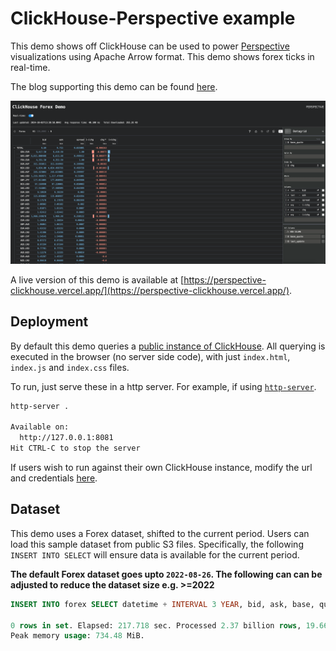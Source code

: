 # ClickHouse-Perspective example

This demo shows off ClickHouse can be used to power [Perspective](https://perspective.finos.org/) visualizations using Apache Arrow format. This demo shows forex ticks in real-time.

The blog supporting this demo can be found [here]().

![image_ui](./image.png)

A live version of this demo is available at [https://perspective-clickhouse.vercel.app/](https://perspective-clickhouse.vercel.app/).

## Deployment

By default this demo queries a [public instance of ClickHouse](./perspective-forex/blob/main/index.js#L6-L7). All querying is executed in the browser (no server side code), with just  `index.html`,  `index.js` and `index.css` files.

To run, just serve these in a http server. For example, if using [`http-server`](https://www.npmjs.com/package/http-server).

```bash
http-server .

Available on:
  http://127.0.0.1:8081
Hit CTRL-C to stop the server
```

If users wish to run against their own ClickHouse instance, modify the url and credentials [here](./perspective-forex/blob/main/index.js#L6-L7).

## Dataset

This demo uses a Forex dataset, shifted to the current period. Users can load this sample dataset from public S3 files. Specifically, the following `INSERT INTO SELECT` will ensure data is available for the current period.

**The default Forex dataset goes upto `2022-08-26`. The following can can be adjusted to reduce the dataset size e.g. >=2022**

```sql
INSERT INTO forex SELECT datetime + INTERVAL 3 YEAR, bid, ask, base, quote FROM s3('https://datasets-documentation.s3.eu-west-3.amazonaws.com/forex/parquet/year_month/*.parquet') WHERE toYear(datetime) >= 2021

0 rows in set. Elapsed: 217.718 sec. Processed 2.37 billion rows, 19.66 GB (10.90 million rows/s., 90.30 MB/s.)
Peak memory usage: 734.48 MiB.
```
